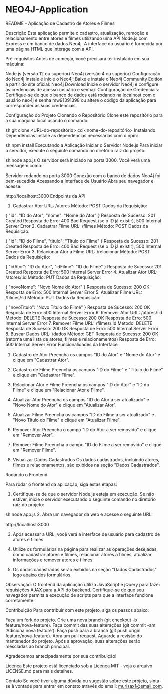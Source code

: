 # NEO4J-Application

README - Aplicação de Cadastro de Atores e Filmes

Descrição
Esta aplicação permite o cadastro, atualização, remoção e relacionamento entre atores e filmes utilizando uma API Node.js com Express e um banco de dados Neo4j. A interface do usuário é fornecida por uma página HTML que interage com a API.

Pré-requisitos
Antes de começar, você precisará ter instalado em sua máquina:

Node.js (versão 12 ou superior)
Neo4j (versão 4 ou superior)
Configuração do Neo4j
Instale e inicie o Neo4j:
Baixe e instale o Neo4j Community Edition a partir do site oficial: Neo4j Download
Inicie o servidor Neo4j e configure as credenciais de acesso (usuário e senha).
Configuração de Credenciais:
Certifique-se de que o banco de dados está rodando na localhost com o usuário neo4j e senha mw91391398 ou altere o código da aplicação para corresponder às suas credenciais.

Configuração do Projeto
Clonando o Repositório
Clone este repositório para a sua máquina local usando o comando:

sh
git clone <URL-do-repositório>
cd <nome-do-repositório>
Instalando Dependências
Instale as dependências necessárias com o npm:

sh
npm install
Executando a Aplicação
Iniciar o Servidor Node.js
Para iniciar o servidor, execute o seguinte comando no diretório raiz do projeto:

sh
node app.js
O servidor será iniciado na porta 3000. Você verá uma mensagem como:

Servidor rodando na porta 3000
Conexão com o banco de dados Neo4j foi bem-sucedida
Acessando a Interface de Usuário
Abra seu navegador e acesse:

http://localhost:3000
Endpoints da API
1. Cadastrar Ator
URL: /atores
Método: POST
Dados da Requisição:

{
  "id": "ID do Ator",
  "nome": "Nome do Ator"
}
Resposta de Sucesso: 201 Created
Resposta de Erro: 400 Bad Request (se o ID já existir), 500 Internal Server Error
2. Cadastrar Filme
URL: /filmes
Método: POST
Dados da Requisição:

{
  "id": "ID do Filme",
  "titulo": "Título do Filme"
}
Resposta de Sucesso: 201 Created
Resposta de Erro: 400 Bad Request (se o ID já existir), 500 Internal Server Error
3. Relacionar Ator a Filme
URL: /relacionar
Método: POST
Dados da Requisição:

{
  "idAtor": "ID do Ator",
  "idFilme": "ID do Filme"
}
Resposta de Sucesso: 201 Created
Resposta de Erro: 500 Internal Server Error
4. Atualizar Ator
URL: /atores/:id
Método: PUT
Dados da Requisição:

{
  "novoNome": "Novo Nome do Ator"
}
Resposta de Sucesso: 200 OK
Resposta de Erro: 500 Internal Server Error
5. Atualizar Filme
URL: /filmes/:id
Método: PUT
Dados da Requisição:

{
  "novoTitulo": "Novo Título do Filme"
}
Resposta de Sucesso: 200 OK
Resposta de Erro: 500 Internal Server Error
6. Remover Ator
URL: /atores/:id
Método: DELETE
Resposta de Sucesso: 200 OK
Resposta de Erro: 500 Internal Server Error
7. Remover Filme
URL: /filmes/:id
Método: DELETE
Resposta de Sucesso: 200 OK
Resposta de Erro: 500 Internal Server Error
8. Buscar Dados
URL: /dados
Método: GET
Resposta de Sucesso: 200 OK (retorna uma lista de atores, filmes e relacionamentos)
Resposta de Erro: 500 Internal Server Error
Funcionalidades da Interface
1. Cadastro de Ator
Preencha os campos "ID do Ator" e "Nome do Ator" e clique em "Cadastrar Ator".

2. Cadastro de Filme
Preencha os campos "ID do Filme" e "Título do Filme" e clique em "Cadastrar Filme".

3. Relacionar Ator e Filme
Preencha os campos "ID do Ator" e "ID do Filme" e clique em "Relacionar Ator e Filme".

4. Atualizar Ator
Preencha os campos "ID do Ator a ser atualizado" e "Novo Nome do Ator" e clique em "Atualizar Ator".

5. Atualizar Filme
Preencha os campos "ID do Filme a ser atualizado" e "Novo Título do Filme" e clique em "Atualizar Filme".

6. Remover Ator
Preencha o campo "ID do Ator a ser removido" e clique em "Remover Ator".

7. Remover Filme
Preencha o campo "ID do Filme a ser removido" e clique em "Remover Filme".

8. Visualizar Dados Cadastrados
Os dados cadastrados, incluindo atores, filmes e relacionamentos, são exibidos na seção "Dados Cadastrados".

Rodando o Frontend

Para rodar o frontend da aplicação, siga estas etapas:

1. Certifique-se de que o servidor Node.js esteja em execução. Se não estiver, inicie o servidor executando o seguinte comando no diretório raiz do projeto:

sh
node app.js
2. Abra um navegador da web e acesse o seguinte URL:

http://localhost:3000

3. Após acessar a URL, você verá a interface de usuário para cadastro de atores e filmes.

4. Utilize os formulários na página para realizar as operações desejadas, como cadastrar atores e filmes, relacionar atores a filmes, atualizar informações e remover atores e filmes.

5. Os dados cadastrados serão exibidos na seção "Dados Cadastrados" logo abaixo dos formulários.

Observação: O frontend da aplicação utiliza JavaScript e jQuery para fazer requisições AJAX para a API do backend. Certifique-se de que seu navegador permita a execução de scripts para que a interface funcione corretamente.

Contribuição
Para contribuir com este projeto, siga os passos abaixo:

Faça um fork do projeto.
Crie uma nova branch (git checkout -b feature/nova-feature).
Faça commit das suas alterações (git commit -am 'Adiciona nova feature').
Faça push para a branch (git push origin feature/nova-feature).
Abra um pull request.
Aguarde a revisão do mantenedor do projeto.
Após a aprovação, suas alterações serão mescladas ao branch principal.

Agradecemos antecipadamente por sua contribuição!

Licença
Este projeto está licenciado sob a Licença MIT - veja o arquivo LICENSE.md para mais detalhes.

Contato
Se você tiver alguma dúvida ou sugestão sobre este projeto, sinta-se à vontade para entrar em contato através do email: murisax1@email.com.
